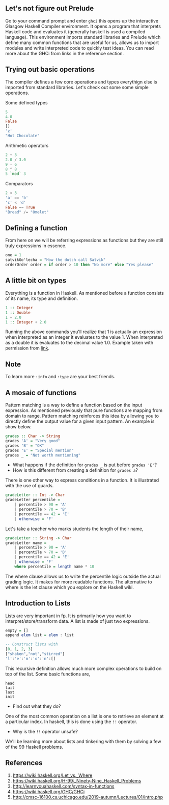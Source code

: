 ## Let's not figure out Prelude
Go to your command prompt and enter `ghci` this opens up the interactive Glasgow Haskell Compiler environment. It opens a program that interprets Haskell code and evaluates it (generally haskell is used a compiled language). This environment imports standard libraries and Prelude which define many common functions that are useful for us, allows us to import modules and write interpreted code to quickly test ideas. You can read more about the GHCi from links in the reference section.

## Trying out basic operations
The compiler defines a few core operations and types everythign else is imported from standard libraries. Let's check out some some simple operations.

Some defined types
```Haskell
5
4.0
False
[]
'z'
"Hot Chocolate"
```
Arithmetic operators
```Haskell
2 + 3
2.0 / 3.0
9 - 6
8 ^ 8
5 `mod` 3
```

Comparators
```Haskell
2 < 3
'a' == 'b'
'c' < 'd'
False == True
"Bread" /= "Omelet"
```

## Defining a function
From here on we will be referring expressions as functions but they are still truly expressions in essence.

```Haskell
one = 1
satvikGo'lecha = "How the dutch call Satvik"
orderOrder order = if order > 10 then "No more" else "Yes please"
```


## A little bit on types
Everything is a function in Haskell. As mentioned before a function consists of its name, its type and definition.

```Haskell
1 :: Integer
1 :: Double
1 + 2.0
1 :: Integer + 2.0
```

Running the above commands you'll realize that 1 is actually an expression when interpreted as an integer it evaluates to the value 1. When interpreted as a double it is evaluates to the decimal value 1.0. Example taken with permission from [link](http://cmsc-16100.cs.uchicago.edu/2019-autumn/Lectures/01/intro.php).

## Note
To learn more `:info` and `:type` are your best friends.

## A mosaic of functions

Pattern matching is a way to define a function based on the input expression. As mentioned previously that pure functions are mapping from domain to range. Pattern matching reinforces this idea by allowing you to directly define the output value for a given input pattern. An example is show below.

```Haskell
grades :: Char -> String
grades 'A' = "Very good"
grades 'B' = "OK"
grades 'E' = "Special mention"
grades _ = "Not worth mentioning"
```

* What happens if the definition for `grades _` is put before `grades 'E'`?
* How is this different from creating a definition for `grades a`?

There is one other way to express conditions in a function. It is illustrated with the use of guards.
```Haskell
gradeLetter :: Int -> Char
gradeLetter percentile =
    | percentile > 90 = 'A'
    | percentile > 70 = 'B'
    | percentile == 42 = 'E'
    | otherwise = 'F'
```

Let's take a teacher who marks students the length of their name,
```Haskell
gradeLetter :: String -> Char
gradeLetter name =
    | percentile > 90 = 'A'
    | percentile > 70 = 'B'
    | percentile == 42 = 'E'
    | otherwise = 'F'
    where percentile = length name * 10
```
The where clause allows us to write the percentile logic outside the actual grading logic. It makes for more readable functions. The alternative to where is the let clause which you explore on the Haskell wiki.


## Introduction to Lists
Lists are very important in fp. It is primarily how you want to interpret/store/transform data. A list is made of just two expressions.

```Haskell
empty = []
append elem list = elem : list

-- Construct lists with
[0, 1, 2, 3]
["shaken","not","stirred"]
'l':'e':'m':'o':'n':[]
```

This recursive definition allows much more complex operations to build on top of the list. Some basic functions are,

```
head
tail
last
init
```

* Find out what they do?

One of the most common operation on a list is one to retrieve an element at a particular index. In haskell, this is done using the `!!` operator.
* Why is the `!!` operator unsafe?

We'll be learning more about lists and tinkering with them by solving a few of the 99 Haskell problems.

## References
1. https://wiki.haskell.org/Let_vs._Where
2. https://wiki.haskell.org/H-99:_Ninety-Nine_Haskell_Problems
3. http://learnyouahaskell.com/syntax-in-functions
4. https://wiki.haskell.org/GHC/GHCi
5. http://cmsc-16100.cs.uchicago.edu/2019-autumn/Lectures/01/intro.php
